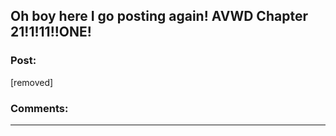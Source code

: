 ## Oh boy here I go posting again! AVWD Chapter 21!1!11!!ONE!

### Post:

[removed]

### Comments:

---

